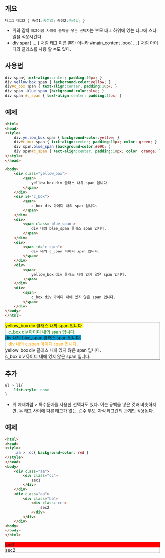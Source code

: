 ## 개요
```css
태그1 태그2 { 속성1:속성값; 속성2:속성값; }
```
* 위와 같이 `태그이름 사이에 공백을 넣은 선택자`는 부모 태그 하위에 있는 태그에 스타일을 적용시킨다.
* div span{ ... } 처럼 태그 이름 뿐만 아니라 #main_content .box{ ... } 처럼 아이디와 클래스를 사용 할 수도 있다.

## 사용법
```css
div span{ text-align:center; padding:10px; }
div.yellow_box span { background-color:yellow; }
div#c_box span { text-align:center; padding:10px; }
div span .blue_span {background-color:blue; }
div span #c_span { text-align:center; padding:10px; }
```

## 예제
```html
<html>
<head>
<style>
	div.yellow_box span { background-color:yellow; }
	div#c_box span { text-align:center; padding:10px; color: green; }
	div span.blue_span {background-color:#09C; }
	div span#c_span { text-align:center; padding:10px; color: orange; }
</style>
</head>

<body>
	<div class="yellow_box">
		<span>
			yellow_box div 클래스 내의 span 입니다.
		</span>
	</div>
	<div id="c_box">
		<span>
			c_box div 아이디 내의 span 입니다.
		</span>
	</div>
	<div>
		<span class="blue_span">
			div 내의 blue_span 클래스 span 입니다.
		</span>
	</div>
	<div>
		<span id="c_span">
			div 내의 c_span 아이디 span 입니다.
		</span>
	</div>
	<div>
		<span>
			yellow_box div 클래스 내에 있지 않은 span 입니다.
		</span>
	</div>
	<div>
		<span>
			c_box div 아이디 내에 있지 않은 span 입니다.
		</span>
	</div>
</body>
</html>
```

<html>
<head>
<style>
	div#res { border-width: 1px; border-color: gray; border-style: solid; }
    div.yellow_box span { background-color:yellow; }
	div#c_box span { text-align:center; padding:10px; color: green; }
	div span.blue_span {background-color:#09C; }
	div span#c_span { text-align:center; padding:10px; color: orange; }
</style>
</head>

<body>
	<div id="res">
        <div class="yellow_box">
            <span>
                yellow_box div 클래스 내의 span 입니다.
            </span>
        </div>
        <div id="c_box">
            <span>
                c_box div 아이디 내의 span 입니다.
            </span>
        </div>
        <div>
            <span class="blue_span">
                div 내의 blue_span 클래스 span 입니다.
            </span>
        </div>
        <div>
            <span id="c_span">
                div 내의 c_span 아이디 span 입니다.
            </span>
        </div>
        <div>
            <span>
                yellow_box div 클래스 내에 있지 않은 span 입니다.
            </span>
        </div>
        <div>
            <span>
                c_box div 아이디 내에 있지 않은 span 입니다.
            </span>
        </div>
    </div>
</body>
</html>

## 추가
```css
ul > li{
	list-style: none
}
```
* 위 예제처럼 > 특수문자를 사용한 선택자도 있다. 이는 공백을 넣은 것과 비슷하지만, 두 태그 사이에 다른 태그가 없는, 순수 부모-자식 태그간의 관계만 적용된다.

## 예제
```html
<html>
<head>
<style>
	.aa > .cc{ background-color: red }
</style>
</head>
<body>
	<div class="aa">
		<div class="cc">
			sec1
		</div>
	</div>
	<div class="aa">
		<div class="bb">
			<div class="cc">
				sec2
			</div>
		</div>
	</div>
<body>
</body>
</html>
```

<html>
<head>
<style>
	.aa > .cc{ background-color: red }
</style>
</head>
<body>
	<div id="res">
        <div class="aa">
            <div class="cc">
                sec1
            </div>
        </div>
        <div class="aa">
            <div class="bb">
                <div class="cc">
                    sec2
                </div>
            </div>
        </div>
    <div>
<body>
</body>
</html>